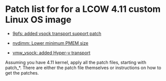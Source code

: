
# Patch list for for a LCOW 4.11 custom Linux OS image


- [9pfs: added vsock transport support patch](./patch_9pfs_vsock-transport.patch)

- [nvdimm: Lower minimum PMEM size](./patch_lower-the-minimum-PMEM-size.patch)

- [vmw_vsock: added Hyper-v transport](./patch_hyperv_vsock_patch_instruction.txt)


Assuming you have 4.11 kernel, apply all the patch files, starting with patch_*. 
There are either the patch file themselves or instructions on how to get the patches.


